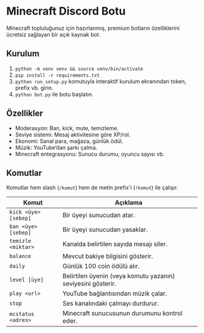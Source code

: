 # Minecraft Discord Botu

Minecraft topluluğunuz için hazırlanmış, premium botların özelliklerini ücretsiz sağlayan bir açık kaynak bot.

## Kurulum

1. `python -m venv venv && source venv/bin/activate`
2. `pip install -r requirements.txt`
3. `python run_setup.py` komutuyla interaktif kurulum ekranından token, prefix vb. girin.
4. `python bot.py` ile botu başlatın.

## Özellikler
- Moderasyon: Ban, kick, mute, temizleme.
- Seviye sistemi: Mesaj aktivitesine göre XP/rol.
- Ekonomi: Sanal para, mağaza, günlük ödül.
- Müzik: YouTube’dan şarkı çalma.
- Minecraft entegrasyonu: Sunucu durumu, oyuncu sayısı vb.

## Komutlar
Komutlar hem slash (`/komut`) hem de metin prefix'i (`!komut`) ile çalışır.

| Komut | Açıklama |
|-------|----------|
| `kick <üye> [sebep]` | Bir üyeyi sunucudan atar. |
| `ban <üye> [sebep]` | Bir üyeyi sunucudan yasaklar. |
| `temizle <miktar>` | Kanalda belirtilen sayıda mesajı siler. |
| `balance` | Mevcut bakiye bilgisini gösterir. |
| `daily` | Günlük 100 coin ödülü alır. |
| `level [üye]` | Belirtilen üyenin (veya komutu yazanın) seviyesini gösterir. |
| `play <url>` | YouTube bağlantısından müzik çalar. |
| `stop` | Ses kanalındaki çalmayı durdurur. |
| `mcstatus <adres>` | Minecraft sunucusunun durumunu kontrol eder. |
